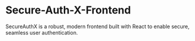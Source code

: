 ﻿# Secure-Auth-X-Frontend
SecureAuthX is a robust, modern frontend built with React to enable secure, seamless user authentication.
